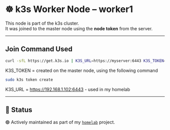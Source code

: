 # ☸️ k3s Worker Node – worker1

This node is part of the k3s cluster.  
It was joined to the master node using the **node token** from the server.

---
## Join Command Used

```bash
curl -sfL https://get.k3s.io | K3S_URL=https://myserver:6443 K3S_TOKEN=mynodetoken sh -
```
K3S_TOKEN = created on the master node, using the following command

```bash
sudo k3s token create
```

K3S_URL = https://192.168.1.102:6443 - used in my homelab

---

## 🚧 Status

🟢 Actively maintained as part of my [`homelab`](https://github.com/raoulmoise/homelab) project.
